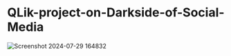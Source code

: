 # QLik-project-on-Darkside-of-Social-Media
![Screenshot 2024-07-29 164832](https://github.com/user-attachments/assets/53b57cbe-2b9f-477a-8230-c9ed60e493f2)
